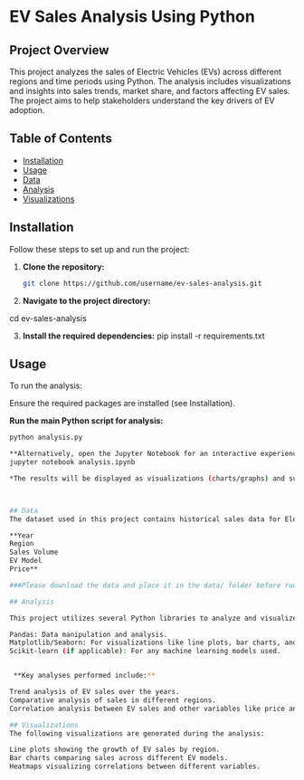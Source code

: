 # EV Sales Analysis Using Python

## Project Overview
This project analyzes the sales of Electric Vehicles (EVs) across different regions and time periods using Python. The analysis includes visualizations and insights into sales trends, market share, and factors affecting EV sales. The project aims to help stakeholders understand the key drivers of EV adoption.

## Table of Contents
- [Installation](#installation)
- [Usage](#usage)
- [Data](#data)
- [Analysis](#analysis)
- [Visualizations](#visualizations)


## Installation
Follow these steps to set up and run the project:

1. **Clone the repository:**
   ```bash
   git clone https://github.com/username/ev-sales-analysis.git

2.   **Navigate to the project directory:**
 
   cd ev-sales-analysis

3. **Install the required dependencies:**
   pip install -r requirements.txt


## Usage

To run the analysis:

Ensure the required packages are installed (see Installation).

**Run the main Python script for analysis:**
```bash
python analysis.py

**Alternatively, open the Jupyter Notebook for an interactive experience:**
jupyter notebook analysis.ipynb

*The results will be displayed as visualizations (charts/graphs) and summary outputs.*



## Data
The dataset used in this project contains historical sales data for Electric Vehicles (EVs) from [Data Source]. The data includes the following columns:

**Year
Region
Sales Volume
EV Model
Price**

###Please download the data and place it in the data/ folder before running the analysis.

## Analysis

This project utilizes several Python libraries to analyze and visualize the EV sales data:

Pandas: Data manipulation and analysis.
Matplotlib/Seaborn: For visualizations like line plots, bar charts, and heatmaps.
Scikit-learn (if applicable): For any machine learning models used.


 **Key analyses performed include:**

Trend analysis of EV sales over the years.
Comparative analysis of sales in different regions.
Correlation analysis between EV sales and other variables like price and incentives.

## Visualizations
The following visualizations are generated during the analysis:

Line plots showing the growth of EV sales by region.
Bar charts comparing sales across different EV models.
Heatmaps visualizing correlations between different variables.
